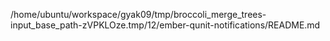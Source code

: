 /home/ubuntu/workspace/gyak09/tmp/broccoli_merge_trees-input_base_path-zVPKLOze.tmp/12/ember-qunit-notifications/README.md